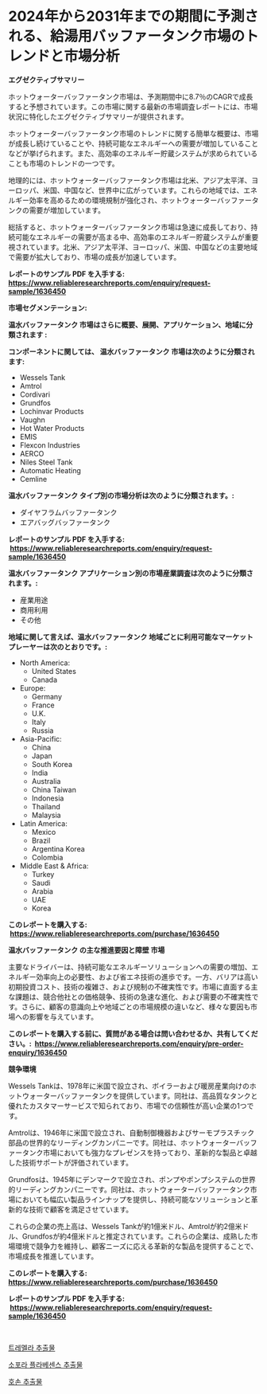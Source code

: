 <p><h1>2024年から2031年までの期間に予測される、給湯用バッファータンク市場のトレンドと市場分析</h1></p><p><strong>エグゼクティブサマリー</strong></p>
<p><p>ホットウォーターバッファータンク市場は、予測期間中に8.7％のCAGRで成長すると予想されています。この市場に関する最新の市場調査レポートには、市場状況に特化したエグゼクティブサマリーが提供されます。</p><p>ホットウォーターバッファータンク市場のトレンドに関する簡単な概要は、市場が成長し続けていることや、持続可能なエネルギーへの需要が増加していることなどが挙げられます。また、高効率のエネルギー貯蔵システムが求められていることも市場のトレンドの一つです。</p><p>地理的には、ホットウォーターバッファータンク市場は北米、アジア太平洋、ヨーロッパ、米国、中国など、世界中に広がっています。これらの地域では、エネルギー効率を高めるための環境規制が強化され、ホットウォーターバッファータンクの需要が増加しています。</p><p>総括すると、ホットウォーターバッファータンク市場は急速に成長しており、持続可能なエネルギーの需要が高まる中、高効率のエネルギー貯蔵システムが重要視されています。北米、アジア太平洋、ヨーロッパ、米国、中国などの主要地域で需要が拡大しており、市場の成長が加速しています。</p></p>
<p><strong>レポートのサンプル PDF を入手する: <a href="https://www.reliableresearchreports.com/enquiry/request-sample/1636450">https://www.reliableresearchreports.com/enquiry/request-sample/1636450</a></strong></p>
<p><strong>市場セグメンテーション:</strong></p>
<p><strong> 温水バッファータンク 市場はさらに概要、展開、アプリケーション、地域に分類されます :</strong></p>
<p><strong>コンポーネントに関しては、 温水バッファータンク 市場は次のように分類されます: &nbsp;</strong></p>
<p><ul><li>Wessels Tank</li><li>Amtrol</li><li>Cordivari</li><li>Grundfos</li><li>Lochinvar Products</li><li>Vaughn</li><li>Hot Water Products</li><li>EMIS</li><li>Flexcon Industries</li><li>AERCO</li><li>Niles Steel Tank</li><li>Automatic Heating</li><li>Cemline</li></ul></p>
<p><strong> 温水バッファータンク タイプ別の市場分析は次のように分類されます。:</strong></p>
<p><ul><li>ダイヤフラムバッファータンク</li><li>エアバッグバッファータンク</li></ul></p>
<p><strong>レポートのサンプル PDF を入手する: &nbsp;<a href="https://www.reliableresearchreports.com/enquiry/request-sample/1636450">https://www.reliableresearchreports.com/enquiry/request-sample/1636450</a></strong></p>
<p><strong> 温水バッファータンク アプリケーション別の市場産業調査は次のように分類されます。:</strong></p>
<p><ul><li>産業用途</li><li>商用利用</li><li>その他</li></ul></p>
<p><strong>地域に関して言えば、温水バッファータンク 地域ごとに利用可能なマーケットプレーヤーは次のとおりです。:</strong></p>
<p><ul>
    <li>
        North America:
        <ul>
            <li>United States</li>
            <li>Canada</li>
        </ul>
    </li>
    <li>
        Europe:
        <ul>
            <li>Germany</li>
            <li>France</li>
            <li>U.K.</li>
            <li>Italy</li>
            <li>Russia</li>
        </ul>
    </li>
    <li>
        Asia-Pacific:
        <ul>
            <li>China</li>
            <li>Japan</li>
            <li>South Korea</li>
            <li>India</li>
            <li>Australia</li>
            <li>China Taiwan</li>
            <li>Indonesia</li>
            <li>Thailand</li>
            <li>Malaysia</li>
        </ul>
    </li>
    <li>
        Latin America:
        <ul>
            <li>Mexico</li>
            <li>Brazil</li>
            <li>Argentina Korea</li>
            <li>Colombia</li>
        </ul>
    </li>
    <li>
        Middle East & Africa:
        <ul>
            <li>Turkey</li>
            <li>Saudi</li>
            <li>Arabia</li>
            <li>UAE</li>
            <li>Korea</li>
        </ul>
    </li>
    </ul></p>
<p><strong>このレポートを購入する: &nbsp;<a href="https://www.reliableresearchreports.com/purchase/1636450">https://www.reliableresearchreports.com/purchase/1636450</a></strong></p>
<p><strong>温水バッファータンク の主な推進要因と障壁 市場</strong></p>
<p><p>主要なドライバーは、持続可能なエネルギーソリューションへの需要の増加、エネルギー効率向上の必要性、および省エネ技術の進歩です。一方、バリアは高い初期投資コスト、技術の複雑さ、および規制の不確実性です。市場に直面する主な課題は、競合他社との価格競争、技術の急速な進化、および需要の不確実性です。さらに、顧客の意識向上や地域ごとの市場規模の違いなど、様々な要因も市場への影響を与えています。</p></p>
<p><strong>このレポートを購入する前に、質問がある場合は問い合わせるか、共有してください。:&nbsp; <a href="https://www.reliableresearchreports.com/enquiry/pre-order-enquiry/1636450">https://www.reliableresearchreports.com/enquiry/pre-order-enquiry/1636450</a></strong></p>
<p><strong>競争環境</strong></p>
<p><p>Wessels Tankは、1978年に米国で設立され、ボイラーおよび暖房産業向けのホットウォーターバッファータンクを提供しています。同社は、高品質なタンクと優れたカスタマーサービスで知られており、市場での信頼性が高い企業の1つです。</p><p>Amtrolは、1946年に米国で設立され、自動制御機器およびサーモプラスチック部品の世界的なリーディングカンパニーです。同社は、ホットウォーターバッファータンク市場においても強力なプレゼンスを持っており、革新的な製品と卓越した技術サポートが評価されています。</p><p>Grundfosは、1945年にデンマークで設立され、ポンプやポンプシステムの世界的リーディングカンパニーです。同社は、ホットウォーターバッファータンク市場においても幅広い製品ラインナップを提供し、持続可能なソリューションと革新的な技術で顧客を満足させています。</p><p>これらの企業の売上高は、Wessels Tankが約1億米ドル、Amtrolが約2億米ドル、Grundfosが約4億米ドルと推定されています。これらの企業は、成熟した市場環境で競争力を維持し、顧客ニーズに応える革新的な製品を提供することで、市場成長を推進しています。</p></p>
<p><strong>このレポートを購入する: &nbsp; <a href="https://www.reliableresearchreports.com/purchase/1636450">https://www.reliableresearchreports.com/purchase/1636450</a></strong></p>
<p><strong>レポートのサンプル PDF を入手する: &nbsp;<a href="https://www.reliableresearchreports.com/enquiry/request-sample/1636450">https://www.reliableresearchreports.com/enquiry/request-sample/1636450</a></strong><strong></strong></p>
<p>&nbsp;</p>
<p><p><a href="https://github.com/TimmyMann6767/Market-Research-Report-List-1/blob/main/37030667265.md">트레멜라 추출물</a></p><p><a href="https://github.com/khytkeqagplkzqvh/Market-Research-Report-List-1/blob/main/20576897264.md">소포라 플라베센스 추출물</a></p><p><a href="https://github.com/JeromeRtyau89966/Market-Research-Report-List-1/blob/main/68811657266.md">호손 추출물</a></p></p>